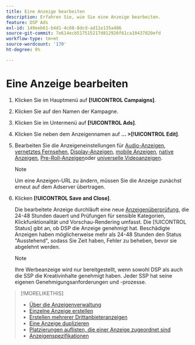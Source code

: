 ```yaml
---
title: Eine Anzeige bearbeiten
description: Erfahren Sie, wie Sie eine Anzeige bearbeiten.
feature: DSP Ads
exl-id: 149eeb61-b4d1-4c88-8dcd-ad11e135a486
source-git-commit: 7e614ecb517515217d812926f61ca10437820efd
workflow-type: tm+mt
source-wordcount: '170'
ht-degree: 0%

---
```


# Eine Anzeige bearbeiten

1. Klicken Sie im Hauptmenü auf **[!UICONTROL Campaigns]**.

1. Klicken Sie auf den Namen der Kampagne.

1. Klicken Sie im Untermenü auf **[!UICONTROL Ads]**.

1. Klicken Sie neben dem Anzeigennamen auf  **... >[!UICONTROL Edit]**.

1. Bearbeiten Sie die Anzeigeneinstellungen für [Audio-Anzeigen](ad-settings-audio.md), [vernetztes Fernsehen](ad-settings-connected-tv.md), [Display-Anzeigen](ad-settings-display.md), [mobile Anzeigen](ad-settings-mobile.md), [native Anzeigen](ad-settings-native.md), [Pre-Roll-Anzeigen](ad-settings-pre-roll.md)oder [universelle Videoanzeigen](ad-settings-universal-video.md).

   >[!NOTE]
   >
   >Um eine Anzeigen-URL zu ändern, müssen Sie die Anzeige zunächst erneut auf dem Adserver übertragen.

1. Klicken **[!UICONTROL Save and Close]**.

   Die bearbeitete Anzeige durchläuft eine neue [Anzeigenüberprüfung](ad-about.md), die 24-48 Stunden dauert und Prüfungen für sensible Kategorien, Klickfunktionalität und Vorschau-Rendering umfasst. Die [!UICONTROL Status] gibt an, ob DSP die Anzeige genehmigt hat. Beschädigte Anzeigen haben möglicherweise mehr als 24-48 Stunden den Status &quot;Ausstehend&quot;, sodass Sie Zeit haben, Fehler zu beheben, bevor sie abgelehnt werden.

   >[!NOTE]
   >
   >Ihre Werbeanzeige wird nur bereitgestellt, wenn sowohl DSP als auch die SSP die Kreativinhalte genehmigt haben. Jeder SSP hat seine eigenen Genehmigungsanforderungen und -prozesse.

>[!MORELIKETHIS]
>
>* [Über die Anzeigenverwaltung](ad-about.md)
>* [Einzelne Anzeige erstellen](ad-create.md)
>* [Erstellen mehrerer Drittanbieteranzeigen](ad-create-multiple.md)
>* [Eine Anzeige duplizieren](ad-duplicate.md)
>* [Platzierungen auflisten, die einer Anzeige zugeordnet sind](ad-list-placements.md)
>* [Anzeigenspezifikationen](ad-specs.md)

